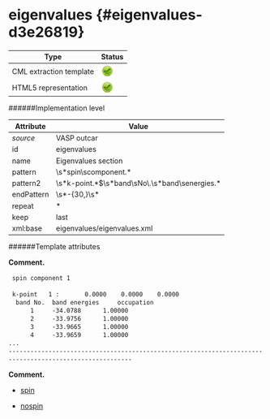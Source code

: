 # eigenvalues {#eigenvalues-d3e26819}


| Type                                                                                                                                                | Status                                                                                                                                              |
|----|----|
| CML extraction template                                                                                                                             | ![](/imgs/Total.png)                                                                                                                                |
| HTML5 representation                                                                                                                                | ![](/imgs/Total.png)                                                                                                                                |

######Implementation level

| Attribute                                                                                                                                           | Value                                                                                                                                               |
|----|----|
| *source*                                                                                                                                            | VASP outcar                                                                                                                                         |
| id                                                                                                                                                  | eigenvalues                                                                                                                                         |
| name                                                                                                                                                | Eigenvalues section                                                                                                                                 |
| pattern                                                                                                                                             | \\s\*spin\\scomponent.\*                                                                                                                            |
| pattern2                                                                                                                                            | \\s\*k-point.\*\$\\s\*band\\sNo\\.\\s\*band\\senergies.\*                                                                                           |
| endPattern                                                                                                                                          | \\s\*-{30,}\\s\*                                                                                                                                    |
| repeat                                                                                                                                              | \*                                                                                                                                                  |
| keep                                                                                                                                                | last                                                                                                                                                |
| xml:base                                                                                                                                            | eigenvalues/eigenvalues.xml                                                                                                                         |

######Template attributes

**Comment.**

     spin component 1

     k-point   1 :       0.0000    0.0000    0.0000
      band No.  band energies     occupation 
          1     -34.0788      1.00000
          2     -33.9756      1.00000
          3     -33.9665      1.00000
          4     -33.9659      1.00000
    ...
    --------------------------------------------------------------------------------------------------------
        
        

**Comment.**

-   [spin](/out/md/cml/vasp_outcar/spin-d3e26826)

<!-- -->

-   [nospin](/out/md/cml/vasp_outcar/nospin-d3e26888)


